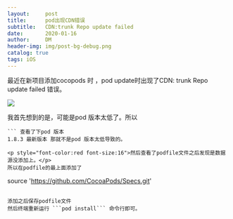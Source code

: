 ```yaml
---
layout:     post
title:      pod出现CDN错误
subtitle:   CDN:trunk Repo update failed
date:       2020-01-16
author:     DM
header-img: img/post-bg-debug.png
catalog: true
tags: iOS 
---
```



最近在新项目添加cocopods 时 ，pod update时出现了CDN: trunk Repo update failed 错误。

![](http://q3gnsl2e8.bkt.clouddn.com/picGO/20200116111503.png)

我首先想到的是，可能是pod 版本太低了。所以
``` pod --version
``` 查看了下pod 版本
1.8.3 最新版本 那就不是pod 版本太低导致的。

<p style="font-color:red font-size:16">然后查看了podfile文件之后发现是数据源没添加上。</p>
所以在podfile的最上面添加了
```
source 'https://github.com/CocoaPods/Specs.git'
```

添加之后保存podfile文件
然后终端重新运行 ```pod install``` 命令行即可。
